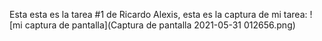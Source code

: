 Esta esta es la tarea #1 de Ricardo Alexis, esta es la captura de mi tarea:
![mi captura de pantalla](Captura de pantalla 2021-05-31 012656.png)